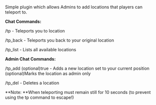 Simple plugin which allows Admins to add locations that players can teleport to.

**Chat Commands:**

/tp <location> - Teleports you to location

/tp_back - Teleports you back to your original location

/tp_list - Lists all available locations

**Admin Chat Commands:**

/tp_add <name> (optional)true - Adds a new location set to your current position (optional)Marks the location as admin only

/tp_del <name> - Deletes a location

**Note: **When teleporting must remain still for 10 seconds (to prevent using the tp command to escape!)